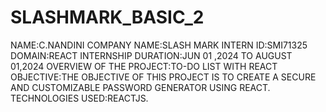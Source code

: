 # SLASHMARK_BASIC_2
NAME:C.NANDINI
COMPANY NAME:SLASH MARK
INTERN ID:SMI71325
DOMAIN:REACT INTERNSHIP
DURATION:JUN 01 ,2024 TO AUGUST 01,2024 OVERVIEW OF THE PROJECT:TO-DO LIST WITH REACT
OBJECTIVE:THE OBJECTIVE OF THIS PROJECT IS TO CREATE A SECURE AND CUSTOMIZABLE PASSWORD GENERATOR USING REACT. 
TECHNOLOGIES USED:REACTJS.


